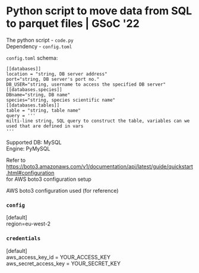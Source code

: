 # Python script to move data from SQL to parquet files | GSoC '22

The python script - `code.py`  
Dependency - `config.toml`

`config.toml` schema:
```
[[databases]]
location = "string, DB server address"
port="string, DB server's port no."
DB_USER="string, username to access the specified DB server"
[[databases.species]]
DBname="string, DB name"
species="string, species scientific name"
[[databases.tables]]
table = "string, table name"
query = '''
milti-line string, SQL query to construct the table, variables can we used that are defined in vars
'''
```

Supported DB: MySQL  
Engine: PyMySQL

Refer to https://boto3.amazonaws.com/v1/documentation/api/latest/guide/quickstart.html#configuration  
for AWS boto3 configuration setup

AWS boto3 configuration used (for reference)
### `config`
[default]  
region=eu-west-2

### `credentials`
[default]  
aws_access_key_id = YOUR_ACCESS_KEY  
aws_secret_access_key = YOUR_SECRET_KEY